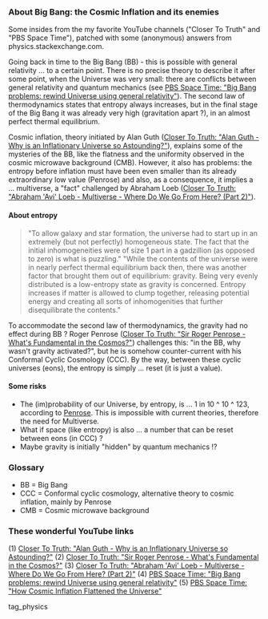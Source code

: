 

### About Big Bang: the Cosmic Inflation and its enemies

Some insides from the my favorite YouTube channels ("Closer To Truth" and "PBS Space Time"), patched with some (anonymous) answers from physics.stackexchange.com.

Going back in time to the Big Bang (BB) - this is possible with general relativity ... to a certain point. There is no precise theory to describe it after some point, when the Universe was very small: there are conflicts between general relativity and quantum mechanics (see [PBS Space Time: "Big Bang problems: rewind Universe using general relativity"](https://www.youtube.com/watch?v=JDmKLXVFJzk)).
The second law of thermodynamics states that entropy always increases, but in the final stage of the Big Bang it was already very high (gravitation apart ?), in an almost perfect thermal equilibrium.

Cosmic inflation, theory initiated by Alan Guth ([Closer To Truth: "Alan Guth - Why is an Inflationary Universe so Astounding?"](https://www.youtube.com/watch?v=rv4Ikye9PS8)), explains some of the mysteries of the BB, like the flatness and the uniformity observed in the cosmic microwave background (CMB). However, it also has problems: the entropy before inflation must have been even smaller than its already extraordinary low value (Penrose) and also, as a consequence, it implies a ... multiverse, a "fact" challenged by Abraham Loeb ([Closer To Truth: "Abraham 'Avi' Loeb - Multiverse - Where Do We Go From Here? (Part 2)"](https://www.youtube.com/watch?v=LYSqCF5nKXc)).

#### About entropy
>"To allow galaxy and star formation, the universe had to start up in an extremely (but not perfectly) homogeneous state. The fact that the initial inhomogeneities were of size 1 part in a gadzillion (as opposed to zero) is what is puzzling."
>"While the contents of the universe were in nearly perfect thermal equilibrium back then, there was another factor that brought them out of equilibrium: gravity. Being very evenly distributed is a low-entropy state as gravity is concerned. Entropy increases if matter is allowed to clump together, releasing potential energy and creating all sorts of inhomogenities that further disequilibrate the contents."     

To accommodate the second law of thermodynamics, the gravity had no effect during BB ? Roger Penrose ([Closer To Truth: "Sir Roger Penrose - What's Fundamental in the Cosmos?"](https://www.youtube.com/watch?v=VLRrtUc-tPw)) challenges this: "in the BB, why wasn't gravity activated?", but he is somehow counter-current with his Conformal Cyclic Cosmology (CCC). By the way, between these cyclic universes (eons), the entropy is simply ... reset (it is just a value).

#### Some risks
 * The (im)probability of our Universe, by entropy, is ... 1 in 10 ^ 10 ^ 123, according to [Penrose](http://www.ws5.com/Penrose/). This is impossible with current theories, therefore the need for Multiverse.
 * What if space (like entropy) is also ... a number that can be reset between eons (in CCC) ?
 * Maybe gravity is initially "hidden" by quantum mechanics !?

### Glossary
  * BB = Big Bang
  * CCC = Conformal cyclic cosmology, alternative theory to cosmic inflation, mainly by Penrose
  * CMB = Cosmic microwave background 

### These wonderful YouTube links
(1) [Closer To Truth: "Alan Guth - Why is an Inflationary Universe so Astounding?"](https://www.youtube.com/watch?v=rv4Ikye9PS8)
(2) [Closer To Truth: "Sir Roger Penrose - What's Fundamental in the Cosmos?"](https://www.youtube.com/watch?v=VLRrtUc-tPw)
(3) [Closer To Truth: "Abraham 'Avi' Loeb - Multiverse - Where Do We Go From Here? (Part 2)"](https://www.youtube.com/watch?v=LYSqCF5nKXc)
(4) [PBS Space Time: "Big Bang problems: rewind Universe using general relativity"](https://www.youtube.com/watch?v=JDmKLXVFJzk)
(5) [PBS Space Time: "How Cosmic Inflation Flattened the Universe"](https://www.youtube.com/watch?v=blSTTFS8Uco)

tag_physics